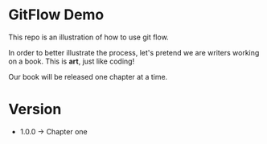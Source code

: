 # GitFlow Demo
This repo is an illustration of how to use git flow.

In order to better illustrate the process, let's pretend we are writers working on a book. This is **art**, just like coding!

Our book will be released one chapter at a time.


# Version
* 1.0.0 -> Chapter one
